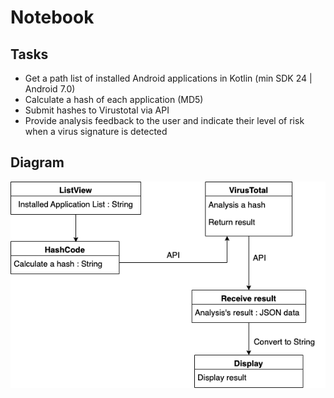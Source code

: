 # Notebook

## Tasks
-  Get a path list of installed Android applications in Kotlin (min SDK 24 | Android 7.0)
-  Calculate a hash of each application (MD5)
-  Submit hashes to Virustotal via API
-  Provide analysis feedback to the user and indicate their level of risk when a virus signature is detected

## Diagram
![Diagram](/diagram.png)
